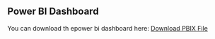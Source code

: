 ## Power BI Dashboard
You can download th epower bi dashboard here:
[Download PBIX File](https://drive.google.com/drive/folders/1lyTIlbxQP-VYIiWb-OLjc2yC9kueggCt)
